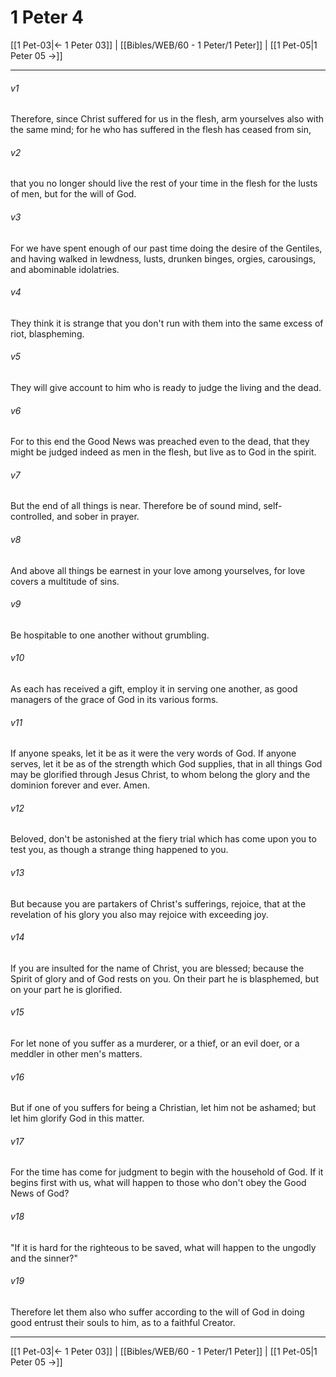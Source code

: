 # 1 Peter 4

[[1 Pet-03|← 1 Peter 03]] | [[Bibles/WEB/60 - 1 Peter/1 Peter]] | [[1 Pet-05|1 Peter 05 →]]
***



###### v1 
Therefore, since Christ suffered for us in the flesh, arm yourselves also with the same mind; for he who has suffered in the flesh has ceased from sin, 

###### v2 
that you no longer should live the rest of your time in the flesh for the lusts of men, but for the will of God. 

###### v3 
For we have spent enough of our past time doing the desire of the Gentiles, and having walked in lewdness, lusts, drunken binges, orgies, carousings, and abominable idolatries. 

###### v4 
They think it is strange that you don't run with them into the same excess of riot, blaspheming. 

###### v5 
They will give account to him who is ready to judge the living and the dead. 

###### v6 
For to this end the Good News was preached even to the dead, that they might be judged indeed as men in the flesh, but live as to God in the spirit. 

###### v7 
But the end of all things is near. Therefore be of sound mind, self-controlled, and sober in prayer. 

###### v8 
And above all things be earnest in your love among yourselves, for love covers a multitude of sins. 

###### v9 
Be hospitable to one another without grumbling. 

###### v10 
As each has received a gift, employ it in serving one another, as good managers of the grace of God in its various forms. 

###### v11 
If anyone speaks, let it be as it were the very words of God. If anyone serves, let it be as of the strength which God supplies, that in all things God may be glorified through Jesus Christ, to whom belong the glory and the dominion forever and ever. Amen. 

###### v12 
Beloved, don't be astonished at the fiery trial which has come upon you to test you, as though a strange thing happened to you. 

###### v13 
But because you are partakers of Christ's sufferings, rejoice, that at the revelation of his glory you also may rejoice with exceeding joy. 

###### v14 
If you are insulted for the name of Christ, you are blessed; because the Spirit of glory and of God rests on you. On their part he is blasphemed, but on your part he is glorified. 

###### v15 
For let none of you suffer as a murderer, or a thief, or an evil doer, or a meddler in other men's matters. 

###### v16 
But if one of you suffers for being a Christian, let him not be ashamed; but let him glorify God in this matter. 

###### v17 
For the time has come for judgment to begin with the household of God. If it begins first with us, what will happen to those who don't obey the Good News of God? 

###### v18 
"If it is hard for the righteous to be saved, what will happen to the ungodly and the sinner?" 

###### v19 
Therefore let them also who suffer according to the will of God in doing good entrust their souls to him, as to a faithful Creator.

***
[[1 Pet-03|← 1 Peter 03]] | [[Bibles/WEB/60 - 1 Peter/1 Peter]] | [[1 Pet-05|1 Peter 05 →]]
